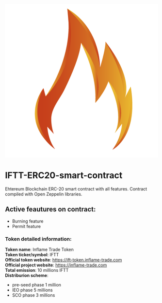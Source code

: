 ![Inflame Trade Logo](/images/IT-532.png)

# IFTT-ERC20-smart-contract
Ehtereum Blockchain ERC-20 smart contract with all features.
Contract compiled with Open Zeppelin libraries. 

## Active feautures on contract:

* Burning feature
* Permit feature

### Token detailed information:
**Token name**: Inflame Trade Token</br>
**Token ticker/symbol**: IFTT</br>
**Official token website**: https://ift-token.inflame-trade.com</br>
**Official project website**: https://inflame-trade.com</br>
**Total emission**: 10 millions IFTT</br>
**Distriburion scheme**:</br>
* pre-seed phase 1 million</br>
* IEO phase 5 millions</br>
* SCO phase 3 millions</br>